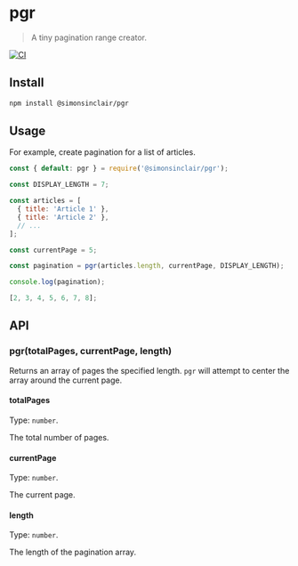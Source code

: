 # pgr

> A tiny pagination range creator.

[![CI](https://github.com/simonsinclair/pgr/actions/workflows/ci.yml/badge.svg)](https://github.com/simonsinclair/pgr/actions/workflows/ci.yml)

## Install

```sh
npm install @simonsinclair/pgr
```

## Usage

For example, create pagination for a list of articles.

```js
const { default: pgr } = require('@simonsinclair/pgr');

const DISPLAY_LENGTH = 7;

const articles = [
  { title: 'Article 1' },
  { title: 'Article 2' },
  // ...
];

const currentPage = 5;

const pagination = pgr(articles.length, currentPage, DISPLAY_LENGTH);

console.log(pagination);
```

```js
[2, 3, 4, 5, 6, 7, 8];
```

## API

### pgr(totalPages, currentPage, length)

Returns an array of pages the specified length. `pgr` will attempt to center the array around the current page.

#### totalPages

Type: `number`.

The total number of pages.

#### currentPage

Type: `number`.

The current page.

#### length

Type: `number`.

The length of the pagination array.
